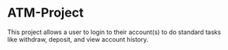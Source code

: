 # ATM-Project
This project allows a user to login to their account(s) to do standard tasks like withdraw, deposit, and view account history.
